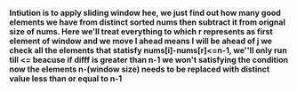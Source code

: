 **Intiution is to apply sliding window hee, we just find out how many good elements we have from distinct sorted nums then subtract it from orignal size of nums.
Here we'll treat everything to which r represents as first element of window and we move l ahead means l will be ahead of j we check all the elements that statisfy nums[i]-nums[r]<=n-1, we''ll only run till <= beacuse if difff is greater than n-1 we won't satisfying the condition now the elements n-(window size) needs to be replaced with distinct value less than or equal to n-1**